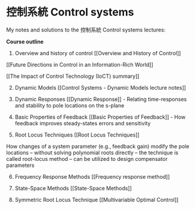 # 控制系統 Control systems 

My notes and solutions to the 控制系統 Control systems lectures: 

**Course outline**
1.   Overview and history of control 
[[Overview and History of Control]]

[[Future Directions in Control in an Information-Rich World]]

[[The Impact of Control Technology (IoCT) summary]]

2. Dynamic Models
[[Control Systems - Dynamic Models lecture notes]]

3. Dynamic Responses
[[Dynamic Response]] - Relating time-responses and stability to pole locations on the s-plane

4. Basic Properties of Feedback
[[Basic Properties of Feedback]] - How feedback improves steady-states errors and sensitivity

5. Root Locus Techniques
[[Root Locus Techniques]]

How changes of a system parameter (e.g., feedback gain) modify the pole locations
– without solving polynomial roots directly
– the technique is called root-locus method
– can be utilized to design compensator parameters

6. Frequency Response Methods
[[Frequency response method]]

7. State-Space Methods
[[State-Space Methods]]

8. Symmetric Root Locus Technique
[[Multivariable Optimal Control]]



